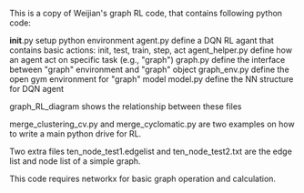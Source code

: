 This is a copy of Weijian's graph RL code, that contains following python code:

__init__.py    setup python environment
agent.py       define a DQN RL agant that contains basic actions: init, test, train, step, act
agent_helper.py  define how an agent act on specific task (e.g., "graph")
graph.py       define the interface between "graph" environment and "graph" object
graph_env.py   define the open gym environment for "graph" model
model.py       define the NN structure for DQN agent

graph_RL_diagram shows the relationship between these files

merge_clustering_cv.py and merge_cyclomatic.py are two examples on how to write a main python drive for RL. 

Two extra files ten_node_test1.edgelist and ten_node_test2.txt are the edge list and node list of a simple graph. 

This code requires networkx for basic graph operation and calculation. 
